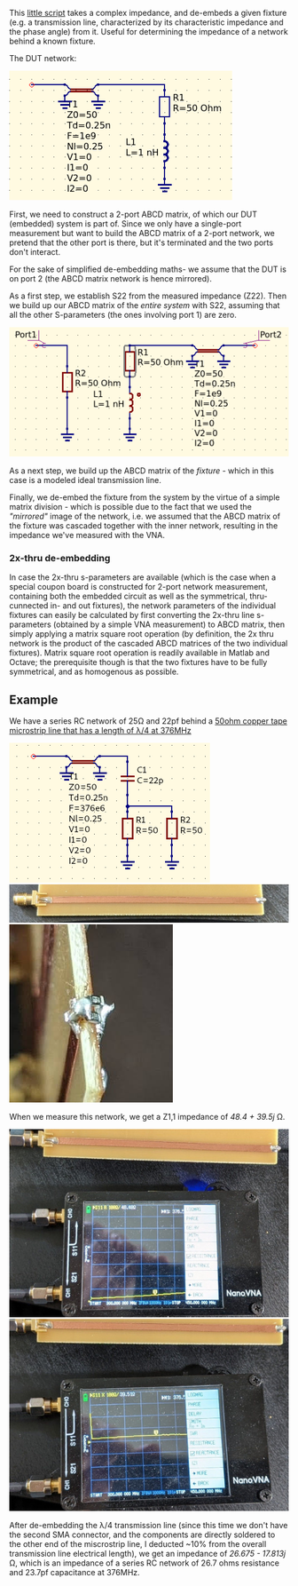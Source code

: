 This [little script](deembed.m) takes a complex impedance, and de-embeds a given fixture (e.g. a transmission line, characterized by its characteristic impedance and the phase angle) from it. Useful for determining the impedance of a network behind a known fixture.

The DUT network:

![deembed](deembed.png)

First, we need to construct a 2-port ABCD matrix, of which our DUT (embedded) system is part of. Since we only have a single-port measurement but want to build the ABCD matrix of a 2-port network, we pretend that the other port is there, but it's terminated and the two ports don't interact.

For the sake of simplified de-embedding maths- we assume that the DUT is on port 2 (the ABCD matrix network is hence mirrored).

As a first step, we establish S22 from the measured impedance (Z22). Then we build up our ABCD matrix of the *entire system* with S22, assuming that all the other S-parameters (the ones involving port 1) are zero.

![deembedmirror2](deembedmirror2.png)

As a next step, we build up the ABCD matrix of the *fixture* - which in this case is a modeled ideal transmission line.

Finally, we de-embed the fixture from the system by the virtue of a simple matrix division - which is possible due to the fact that we used the *"mirrored"* image of the network, i.e. we assumed that the ABCD matrix of the fixture was cascaded together with the inner network, resulting in the impedance we've measured with the VNA.

### 2x-thru de-embedding

In case the 2x-thru s-parameters are available (which is the case when a special coupon board is constructed for 2-port network measurement, containing both the embedded circuit as well as the symmetrical, thru-cunnected in- and out fixtures), the network parameters of the individual fixtures can easily be calculated by first converting the 2x-thru line s-parameters (obtained by a simple VNA measurement) to ABCD matrix, then simply applying a matrix square root operation (by definition, the 2x thru network is the product of the cascaded ABCD matrices of the two individual fixtures). Matrix square root operation is readily available in Matlab and Octave; the prerequisite though is that the two fixtures have to be fully symmetrical, and as homogenous as possible.

## Example

We have a series RC network of 25Ω and 22pf behind a [50ohm copper tape microstrip line that has a length of λ/4 at 376MHz](https://github.com/szoftveres/RF_Microwave/tree/main/Microstrip)

![exnetwork](exnetwork.png)
![exline](exline.jpg)
![exrc](exrc.jpg)

When we measure this network, we get a Z1,1 impedance of *48.4 + 39.5j* Ω.

![exreal](exreal.jpg)
![eximag](eximag.jpg)

After de-embedding the λ/4 transmission line (since this time we don't have the second SMA connector, and the components are directly soldered to the other end of the miscrostrip line, I deducted ~10% from the overall transmission line electrical length), we get an impedance of *26.675 - 17.813j* Ω, which is an impedance of a series RC network of 26.7 ohms resistance and 23.7pf capacitance at 376MHz.

